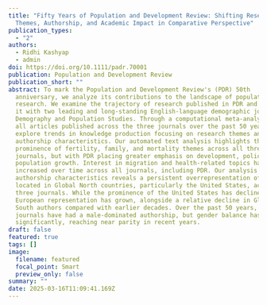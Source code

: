 ```yaml
---
title: "Fifty Years of Population and Development Review: Shifting Research
  Themes, Authorship, and Academic Impact in Comparative Perspective"
publication_types:
  - "2"
authors:
  - Ridhi Kashyap
  - admin
doi: https://doi.org/10.1111/padr.70001
publication: Population and Development Review
publication_short: ""
abstract: To mark the Population and Development Review's (PDR) 50th
  anniversary, we analyze its contributions to the landscape of population
  research. We examine the trajectory of research published in PDR and compare
  it with two leading and long-standing English-language demographic journals,
  Demography and Population Studies. Through a computational meta-analysis of
  all articles published across the three journals over the past 50 years, we
  explore trends in knowledge production focusing on research themes and
  authorship characteristics. Our automated text analysis highlights the
  prominence of fertility, family, and mortality themes across all three
  journals, but with PDR placing greater emphasis on development, policy, and
  population growth. Interest in migration and health-related topics has also
  increased over time across all journals, including PDR. Our analysis of
  authorship characteristics reveals a persistent overrepresentation of scholars
  located in Global North countries, particularly the United States, across all
  three journals. While the prominence of the United States has declined in PDR,
  European representation has grown, alongside a relative decline in Global
  South authors compared with earlier decades. Over the past 50 years, all three
  journals have had a male-dominated authorship, but gender balance has improved
  significantly, reaching near parity in recent years.
draft: false
featured: true
tags: []
image:
  filename: featured
  focal_point: Smart
  preview_only: false
summary: ""
date: 2025-03-16T11:09:41.169Z
---
```

